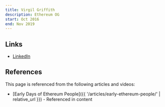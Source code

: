 ```yaml
---
title: Virgil Griffith
description: Ethereum OG
start: Oct 2016
end: Nov 2019
---
```


## Links
- [LinkedIn](https://www.linkedin.com/in/virgilgr/)

## References

This page is referenced from the following articles and videos:

- [Early Days of Ethereum People]({{ '/articles/early-ethereum-people/' | relative_url }}) - Referenced in content